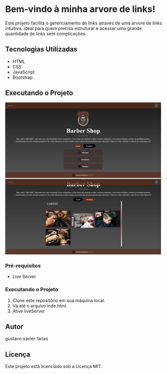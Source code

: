 # Bem-vindo à minha arvore de links!

Este projeto facilita o gerenciamento de links através de uma árvore de links intuitiva. ideal para quem precisa estruturar e acessar uma grande quantidade de links sem complicações.

## Tecnologias Utilizadas

- HTML
- CSS
- JavaScript
- Bootstrap

## Executando o Projeto
<img src="static/assets/img/Captura de tela 2024-05-30 152405.png" alt="Descrição da Imagem" width="500"/>
<img src="static/assets/img/Captura de tela 2024-05-30 152601.png" alt="Descrição da Imagem" width="500"/>


### Pré-requisitos

- Live Server

### Executando o Projeto

1. Clone este repositório em sua máquina local.
2. Vá até o arquivo inde.html.
3. Ative liveServer


## Autor

gustavo xavier farias

## Licença

Este projeto está licenciado sob a Licença MIT.
